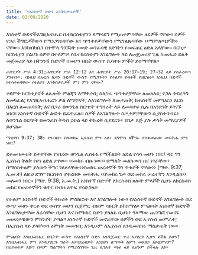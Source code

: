 ```yaml
---
title: 'የአነስተኛ ቡድን እንቅስቃሴዎች'
date: 03/09/2020
---
```


አነስተኛ ቡድኖችእግዚአብሔር ቤተክርስቲያንን ለማሳደግ የሚጠቀምባቸው ዘዴዎች ናቸው። ሰዎች የጋራ ችግሮቻችውን የሚነጋገሩባቸው እና ጭንቀቶቻቸውን የሚገልጹባቸው ‹‹ማምለጫዎች›› ናቸው። እንክብካቤን በተሞላ ግንኙነት ዐውድ መንፈሳዊ ዕድገትን የመፍጠር ዕድል አላቸው። በርካታ ክርስቲያን ያልሆኑ ሰዎቸ በተለምዶ የቤተክርስቲያን አገልግሎት ላይ ለመጀመሪያ ጊዜ ከመሔድ ይልቅ መጀመሪያ ላይ በትንንሽ ቡድኖች በመሆን በቤት ውስጥ ሲሳተፉ ምቾት ይሰማቸዋል።

`ሐዋርያት ሥራ 4:31;ሐዋርያት ሥራ 12:12 እና ሐዋርያት ሥራ 20:17–19; 27–32 ላይ የሰፈረውን ያንብቡ።. በነዚህ የአዲስ ኪዳን ቡድኖች ውስጥ የሚገኙትን የተለያዩ ይዘቶች ይዘርዝሩ። እነዚህ ቡድኖች የተሳተፉባቸው የተለያዩ እንቅስቃሴዎች ምን ምን ናቸው?`

ቀደምት ክርስቲያኖች ለሌሎች ምልጃን ለማቅረብ; ስለጋራ ጭንቀቶቻቸው ለመጸለይ; የጋለ ኅብረትን ለመካፈል; የእግዚአብሔርን ቃል ለማጥናት; ለአገልግሎት ለመታጠቅ; ከሐሰተኛ መምህራን እርስ በእርስ ለመጠባበቅ; እና በጋራ በወንጌል ስርጭት ተግባራት ላይ ለመሳተፍ ሲሉ በአንድነት ይገናኙ ነበር። አነስተኛ ቡድኖች ልዩነት ይፈጥራሉ። ሰዎች ለአገልግሎት ስጦታዎቻቸውን ሲያስተባብሩ፥ ለወንጌል ስርጭት በመንፈስ ቅዱስ ኃይል ላይ ትኩረት ሲያደርጉ፥ በጌታ እጅ ያሉ ታላቅ መሣሪያዎች ይሆናሉ።

`ማቴዎስ 9:37; 38ን ያንብቡ። ስለመከሩ ኢየሱስ ምን አለ፥ ደግሞስ ለችግሩ ያስቀመጠው መፍትሔ ምን ነበር?`

ደቀመዛሙርት ይታያቸው የነበረው ወንጌል ሊስፋፋ የሚችልበት ዕድል የሳሳ መሆኑ ነበር፤ ዳሩ ግን ኢየሱስ ትልቅ የሆነ ዕድል ታየው። ‹‹መከሩ ብዙ ነው›› በማለት መልካሙን ዜና ነገራቸው፥ በማስከተልም ያለውን ችግር ገለጸላቸው‹‹የመከሩ ሠራተኞች ግን ጥቂቶች ናቸው›› (ማቴ. 9:37, አ.መ.ት) ለዚህ ደግሞ ክርስቶስ  			    ያቀረበው መፍትሔ ‹‹የመከሩ ጌታ ወደ መከሩ ሠራተኞን እንዲልክ›› መለመን ነበር። (ማቴ. 9:38, አ.መ.ት.) አነስተኛ ቡድኖች ለክርስቶስ ጸሎት ምላሾች ሲሆኑ ለክርስቶስ መከር የሠራተኞችን ቁጥር በብዙ ዕጥፍ ያሳድጋሉ።

የሁሉም አነስተኛ ቡድኖች ትኩረት ምስክርነት እና አገልግሎት ነው። የአነስተኛ ቡድኖች አገልግሎት ወደ ውጭ መሆኑ ቀርቶ ወደ ውስጥ መሆን ሲጀምር ብዙም ሳይርቅ ይከስማል። ምናልባት አነስተኛ ቡድኖች አገልግሎታቸው ለራሳቸው ቢሆን እና ከምክክር ቡድን ያላለፉ ቢሆኑ፥ ዓላማው ጨንግፎ የመኖሩ መሠረታዊውን ምክንያት ያጣል። አነስተኛ ቡድኖች መኖራቸው ሰዎችን ወደ ኢየሱስ መምራት; በኢየሱስ ላይ ያላቸውን ዕምነት መመገብ; እንዲሁም ለኢየሱስ እንዲመሰክሩ ማስታጠቅ ነው።

`ምናልባት እግዚአብሔር በቤትዎ ውስጥ የአነስተኛ ቡድን እንዲጀመር ጥሪ እያደረገ ሊሆን ይችል ይሆን? እግዚአብሔር ምን እንዲያደርጉ ግፊት እያሳደረብዎት እንደሆነ ለማወቅ ለምን መጸለይ አይጀምሩም? በህይወትዎ እጅግ በጣም ሽልማትን የሚያስገኘው ጊዜ ሊገለጥ ጫፍ ላይ ሊሆኑም ይችላሉ እኮ።`